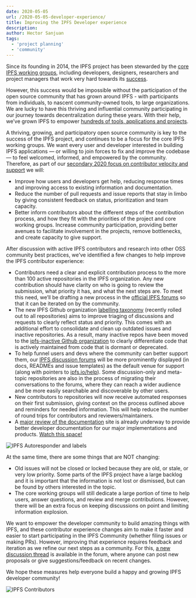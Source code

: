 ```yaml
---
date: 2020-05-05
url: /2020-05-05-developer-experience/
title: Improving the IPFS Developer experience
description:
author: Hector Sanjuan
tags:
  - 'project planning'
  - 'community'
---
```


Since its founding in 2014, the IPFS project has been stewarded by the [core IPFS working groups](https://github.com/ipfs/team-mgmt/blob/master/TEAMS_ROLES_STRUCTURES.md#active-teams), including developers, designers, researchers and project managers that work very hard towards its [success](https://blog.ipfs.io/weekly-84/).

However, this success would be impossible without the participation of the open source community that has grown around IPFS - with participants from individuals, to nascent community-owned tools, to large organizations. We are lucky to have this thriving and influential community participating in our journey towards decentralization during these years. With their help, we’ve grown IPFS to empower [hundreds of tools, applications and projects](https://awesome.ipfs.io/).

A thriving, growing, and participatory open source community is key to the success of the IPFS project, and continues to be a focus for the core IPFS working groups. We want every user and developer interested in building IPFS applications — or willing to join forces to fix and improve the codebase — to feel welcomed, informed, and empowered by the community. Therefore, as part of our [secondary 2020 focus on contributor velocity and support](https://blog.ipfs.io/2020-02-10-our-focus-for-2020/#increasing-contributor-velocity-supporting-adoption) we will:

- Improve how users and developers get help, reducing response times and improving access to existing information and documentation.
- Reduce the number of pull requests and issue reports that stay in limbo by giving consistent feedback on status, prioritization and team capacity.
- Better inform contributors about the different steps of the contribution process, and how they fit with the priorities of the project and core working groups.
  Increase community participation, providing better avenues to facilitate involvement in the projects, remove bottlenecks, and create capacity to give support.

After discussion with active IPFS contributors and research into other OSS community best practices, we’ve identified a few changes to help improve the IPFS contributor experience:

- Contributors need a clear and explicit contribution process to the more than 100 active repositories in the IPFS organization. Any new contribution should have clarity on who is going to review the submission, what priority it has, and what the next steps are. To meet this need, we’ll be drafting a new process in the [official IPFS forums](http://discuss.ipfs.io/) so that it can be iterated on by the community.
- The new IPFS Github organization [labelling taxonomy](https://github.com/ipfs/community/blob/master/ISSUE_LABELS.md) (recently rolled out to all repositories) aims to improve triaging of discussions and requests to clearly reflect status and priority. This comes with an additional effort to consolidate and clean up outdated issues and inactive repositories. As a result, many inactive repos have been moved to the [ipfs-inactive Github organization](https://github.com/ipfs-inactive) to clearly differentiate code that is actively maintained from code that is dormant or deprecated.
- To help funnel users and devs where the community can better support them, our [IPFS discussion forums](https://discuss.ipfs.io/) will be more prominently displayed (in docs, READMEs and issue templates) as the default venue for support (along with pointers to [ipfs.io/help](https://ipfs.io/help)). Some discussion-only and meta-topic repositories are also in the process of migrating their conversations to the forums, where they can reach a wider audience and be more easily searchable and discoverable by other users.
- New contributors to repositories will now receive automated responses on their first submission, giving context on the process outlined above and reminders for needed information. This will help reduce the number of round trips for contributors and reviewers/maintainers.
- A [major review of the documentation](https://docs.ipfs.io/) site is already underway to provide better developer documentation for our major implementations and products. [Watch this space!](https://github.com/ipfs/docs/milestones)

![IPFS Autoresponder and labels](/091-dev-exp/labels-autoresponder.png)

At the same time, there are some things that are NOT changing:

- Old issues will not be closed or locked because they are old, or stale, or very low priority. Some parts of the IPFS project have a large backlog and it is important that the information is not lost or dismissed, but can be found by others interested in the topic.
- The core working groups will still dedicate a large portion of time to help users, answer questions, and review and merge contributions. However, there will be an extra focus on keeping discussions on point and limiting information explosion.

We want to empower the developer community to build amazing things with IPFS, and these contributor experience changes aim to make it faster and easier to start participating in the IPFS Community (whether filing issues or making PRs). However, improving that experience requires feedback and iteration as we refine our next steps as a community. For this, [a new discussion thread](https://discuss.ipfs.io/t/ideas-to-improve-the-ipfs-developer-experience/7750) is available in the forum, where anyone can post new proposals or give suggestions/feedback on recent changes.

We hope these measures help everyone build a happy and growing IPFS developer community!

![IPFS Contributors](/090-go-ipfs-0-5-0/ipfs-contributors.png)
